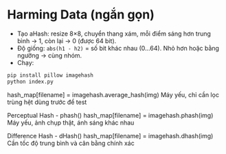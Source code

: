 # Harming Data (ngắn gọn)

- Tạo aHash: resize 8×8, chuyển thang xám, mỗi điểm sáng hơn trung bình → 1, còn lại → 0 (được 64 bit).
- Độ giống: `abs(h1 - h2)` = số bit khác nhau (0…64). Nhỏ hơn hoặc bằng ngưỡng → cùng nhóm.
- Chạy:
```bash
pip install pillow imagehash
python index.py
```

<!-- Cái hiện tại đang dùng -->
hash_map[filename] = imagehash.average_hash(img)
Máy yếu, chỉ cần lọc trùng hệt
dùng trước để test
<!-- Thay thế -->
Perceptual Hash - phash()
hash_map[filename] = imagehash.phash(img)
Máy yếu, ảnh chụp thật, ánh sáng khác nhau
<!-- Thay thế 2 -->
Difference Hash - dHash()
hash_map[filename] = imagehash.dhash(img)
Cần tốc độ trung bình và cân bằng chính xác
